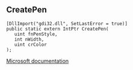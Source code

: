 ## CreatePen

```
[DllImport("gdi32.dll", SetLastError = true)]
public static extern IntPtr CreatePen(
   uint fnPenStyle,
   int nWidth,
   uint crColor
);
```

[Microsoft documentation](https://docs.microsoft.com/en-us/windows/win32/api/wingdi/nf-wingdi-createpen)
